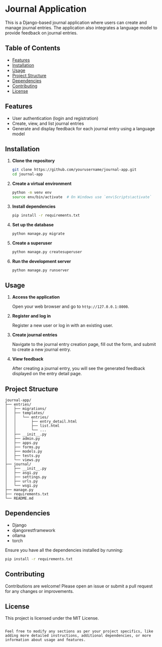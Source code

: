 # Journal Application

This is a Django-based journal application where users can create and manage journal entries. The application also integrates a language model to provide feedback on journal entries.

## Table of Contents

- [Features](#features)
- [Installation](#installation)
- [Usage](#usage)
- [Project Structure](#project-structure)
- [Dependencies](#dependencies)
- [Contributing](#contributing)
- [License](#license)

## Features

- User authentication (login and registration)
- Create, view, and list journal entries
- Generate and display feedback for each journal entry using a language model

## Installation

1. **Clone the repository**

    ```bash
    git clone https://github.com/yourusername/journal-app.git
    cd journal-app
    ```

2. **Create a virtual environment**

    ```bash
    python -m venv env
    source env/bin/activate  # On Windows use `env\Scripts\activate`
    ```

3. **Install dependencies**

    ```bash
    pip install -r requirements.txt
    ```

4. **Set up the database**

    ```bash
    python manage.py migrate
    ```

5. **Create a superuser**

    ```bash
    python manage.py createsuperuser
    ```

6. **Run the development server**

    ```bash
    python manage.py runserver
    ```

## Usage

1. **Access the application**

    Open your web browser and go to `http://127.0.0.1:8000`.

2. **Register and log in**

    Register a new user or log in with an existing user.

3. **Create journal entries**

    Navigate to the journal entry creation page, fill out the form, and submit to create a new journal entry.

4. **View feedback**

    After creating a journal entry, you will see the generated feedback displayed on the entry detail page.

## Project Structure

```
journal-app/
├── entries/
│   ├── migrations/
│   ├── templates/
│   │   └── entries/
│   │       ├── entry_detail.html
│   │       ├── list.html
│   │       └── ...
│   ├── __init__.py
│   ├── admin.py
│   ├── apps.py
│   ├── forms.py
│   ├── models.py
│   ├── tests.py
│   └── views.py
├── journal/
│   ├── __init__.py
│   ├── asgi.py
│   ├── settings.py
│   ├── urls.py
│   └── wsgi.py
├── manage.py
├── requirements.txt
└── README.md
```

## Dependencies

- Django
- djangorestframework
- ollama
- torch

Ensure you have all the dependencies installed by running:

```bash
pip install -r requirements.txt
```

## Contributing

Contributions are welcome! Please open an issue or submit a pull request for any changes or improvements.

## License

This project is licensed under the MIT License.
```

Feel free to modify any sections as per your project specifics, like adding more detailed instructions, additional dependencies, or more information about usage and features.